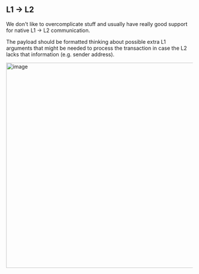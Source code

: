 ## L1 -> L2
We don't like to overcomplicate stuff and usually have really good support for native L1 -> L2 communication.

The payload should be formatted thinking about possible extra L1 arguments that might be needed to process the transaction in case the L2 lacks that information (e.g. sender address).

<img width="555" alt="image" src="https://github.com/kaizokulabs/l2-messaging/assets/5263301/096db5e5-c234-464e-8424-3c7c937a3f22">
